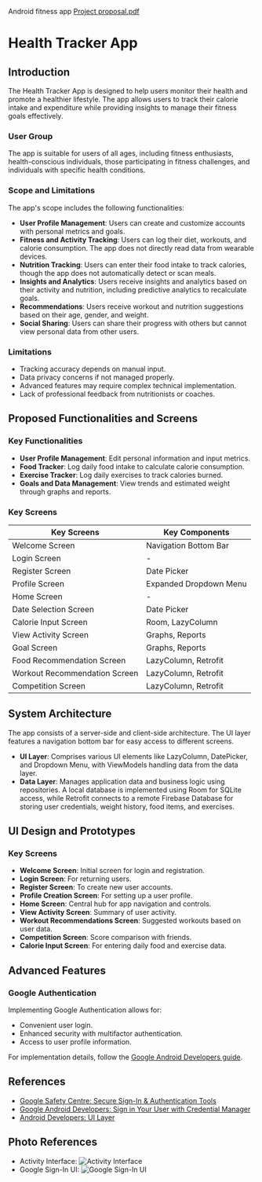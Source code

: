 Android fitness app
[Project proposal.pdf](https://github.com/user-attachments/files/17342831/Project.proposal.pdf)


# Health Tracker App

## Introduction
The Health Tracker App is designed to help users monitor their health and promote a healthier lifestyle. The app allows users to track their calorie intake and expenditure while providing insights to manage their fitness goals effectively.

### User Group
The app is suitable for users of all ages, including fitness enthusiasts, health-conscious individuals, those participating in fitness challenges, and individuals with specific health conditions.

### Scope and Limitations
The app's scope includes the following functionalities:
- **User Profile Management**: Users can create and customize accounts with personal metrics and goals.
- **Fitness and Activity Tracking**: Users can log their diet, workouts, and calorie consumption. The app does not directly read data from wearable devices.
- **Nutrition Tracking**: Users can enter their food intake to track calories, though the app does not automatically detect or scan meals.
- **Insights and Analytics**: Users receive insights and analytics based on their activity and nutrition, including predictive analytics to recalculate goals.
- **Recommendations**: Users receive workout and nutrition suggestions based on their age, gender, and weight.
- **Social Sharing**: Users can share their progress with others but cannot view personal data from other users.

### Limitations
- Tracking accuracy depends on manual input.
- Data privacy concerns if not managed properly.
- Advanced features may require complex technical implementation.
- Lack of professional feedback from nutritionists or coaches.

## Proposed Functionalities and Screens
### Key Functionalities
- **User Profile Management**: Edit personal information and input metrics.
- **Food Tracker**: Log daily food intake to calculate calorie consumption.
- **Exercise Tracker**: Log daily exercises to track calories burned.
- **Goals and Data Management**: View trends and estimated weight through graphs and reports.

### Key Screens
| Key Screens                | Key Components              |
|---------------------------|-----------------------------|
| Welcome Screen            | Navigation Bottom Bar       |
| Login Screen              | -                           |
| Register Screen           | Date Picker                 |
| Profile Screen            | Expanded Dropdown Menu      |
| Home Screen               | -                           |
| Date Selection Screen      | Date Picker                 |
| Calorie Input Screen      | Room, LazyColumn            |
| View Activity Screen       | Graphs, Reports             |
| Goal Screen               | Graphs, Reports             |
| Food Recommendation Screen | LazyColumn, Retrofit        |
| Workout Recommendation Screen| LazyColumn, Retrofit      |
| Competition Screen        | LazyColumn, Retrofit        |

## System Architecture
The app consists of a server-side and client-side architecture. The UI layer features a navigation bottom bar for easy access to different screens. 

- **UI Layer**: Comprises various UI elements like LazyColumn, DatePicker, and Dropdown Menu, with ViewModels handling data from the data layer.
- **Data Layer**: Manages application data and business logic using repositories. A local database is implemented using Room for SQLite access, while Retrofit connects to a remote Firebase Database for storing user credentials, weight history, food items, and exercises.

## UI Design and Prototypes
### Key Screens
- **Welcome Screen**: Initial screen for login and registration.
- **Login Screen**: For returning users.
- **Register Screen**: To create new user accounts.
- **Profile Creation Screen**: For setting up a user profile.
- **Home Screen**: Central hub for app navigation and controls.
- **View Activity Screen**: Summary of user activity.
- **Workout Recommendations Screen**: Suggested workouts based on user data.
- **Competition Screen**: Score comparison with friends.
- **Calorie Input Screen**: For entering daily food and exercise data.

## Advanced Features
### Google Authentication
Implementing Google Authentication allows for:
- Convenient user login.
- Enhanced security with multifactor authentication.
- Access to user profile information.

For implementation details, follow the [Google Android Developers guide](https://developer.android.com/training/sign-in/passkeys).

## References
- [Google Safety Centre: Secure Sign-In & Authentication Tools](https://safety.google/authentication/)
- [Google Android Developers: Sign in Your User with Credential Manager](https://developer.android.com/training/sign-in/passkeys)
- [Android Developers: UI Layer](https://developer.android.com/topic/architecture/ui-layer)

## Photo References
- Activity Interface: ![Activity Interface](https://img.freepik.com/free-vector/workout-tracker-app-interface_52683-46943.jpg)
- Google Sign-In UI: ![Google Sign-In UI](https://storage.googleapis.com/support-kms-prod/vTnPzkyVEiL4gKfJF3WyMdzDqyAKoPFF2EZQ)

